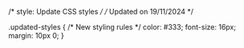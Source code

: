 /* style: Update CSS styles */
/* Updated on 19/11/2024 */

.updated-styles {
  /* New styling rules */
  color: #333;
  font-size: 16px;
  margin: 10px 0;
}